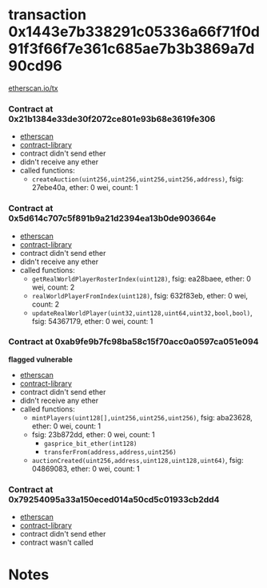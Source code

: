 # transaction 0x1443e7b338291c05336a66f71f0d91f3f66f7e361c685ae7b3b3869a7d90cd96

[etherscan.io/tx](https://etherscan.io/tx/0x1443e7b338291c05336a66f71f0d91f3f66f7e361c685ae7b3b3869a7d90cd96)


### Contract at 0x21b1384e33de30f2072ce801e93b68e3619fe306

* [etherscan](https://etherscan.io/address/0x21b1384e33de30f2072ce801e93b68e3619fe306)
* [contract-library](https://contract-library.com/contracts/Ethereum/21b1384e33de30f2072ce801e93b68e3619fe306)
* contract didn't send ether
* didn't receive any ether
* called functions:
    * `createAuction(uint256,uint256,uint256,uint256,address)`, fsig: 27ebe40a, ether: 0 wei, count: 1


### Contract at 0x5d614c707c5f891b9a21d2394ea13b0de903664e

* [etherscan](https://etherscan.io/address/0x5d614c707c5f891b9a21d2394ea13b0de903664e)
* [contract-library](https://contract-library.com/contracts/Ethereum/5d614c707c5f891b9a21d2394ea13b0de903664e)
* contract didn't send ether
* didn't receive any ether
* called functions:
    * `getRealWorldPlayerRosterIndex(uint128)`, fsig: ea28baee, ether: 0 wei, count: 2
    * `realWorldPlayerFromIndex(uint128)`, fsig: 632f83eb, ether: 0 wei, count: 2
    * `updateRealWorldPlayer(uint32,uint128,uint64,uint32,bool,bool)`, fsig: 54367179, ether: 0 wei, count: 1


### Contract at 0xab9fe9b7fc98ba58c15f70acc0a0597ca051e094

**flagged vulnerable**

* [etherscan](https://etherscan.io/address/0xab9fe9b7fc98ba58c15f70acc0a0597ca051e094)
* [contract-library](https://contract-library.com/contracts/Ethereum/ab9fe9b7fc98ba58c15f70acc0a0597ca051e094)
* contract didn't send ether
* didn't receive any ether
* called functions:
    * `mintPlayers(uint128[],uint256,uint256,uint256)`, fsig: aba23628, ether: 0 wei, count: 1
    * fsig: 23b872dd, ether: 0 wei, count: 1
        * `gasprice_bit_ether(int128)`
        * `transferFrom(address,address,uint256)`
    * `auctionCreated(uint256,address,uint128,uint128,uint64)`, fsig: 04869083, ether: 0 wei, count: 1


### Contract at 0x79254095a33a150eced014a50cd5c01933cb2dd4

* [etherscan](https://etherscan.io/address/0x79254095a33a150eced014a50cd5c01933cb2dd4)
* [contract-library](https://contract-library.com/contracts/Ethereum/79254095a33a150eced014a50cd5c01933cb2dd4)
* contract didn't send ether
* contract wasn't called

# Notes

